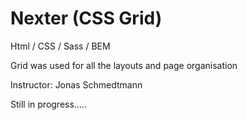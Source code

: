 # Nexter (CSS Grid)

Html / CSS / Sass / BEM

Grid was used for all the layouts and page organisation

Instructor: Jonas Schmedtmann

Still in progress.....
